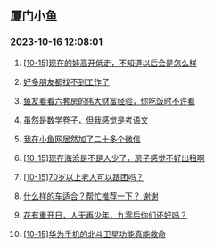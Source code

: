 ## 厦门小鱼 
### 2023-10-16 12:08:01

1. [[10-15]现在的娃高开低走，不知道以后会是怎么样](http://bbs.xmfish.com/read-htm-tid-18089149.html)

2. [好多朋友都找不到工作了](http://bbs.xmfish.com/read-htm-tid-18089218.html)

3. [鱼友看看六套房的伟大财富经验，你吃饭时不许看](http://bbs.xmfish.com/read-htm-tid-18089179.html)

4. [虽然是数学卷子，但我感觉是考语文](http://bbs.xmfish.com/read-htm-tid-18089313.html)

5. [我在小鱼网居然加了二十多个微信](http://bbs.xmfish.com/read-htm-tid-18089189.html)

6. [[10-15]现在海沧是不是人少了，房子感觉不好出租啊](http://bbs.xmfish.com/read-htm-tid-18089395.html)

7. [[10-15]70岁以上老人可以跟团吗？](http://bbs.xmfish.com/read-htm-tid-18089178.html)

8. [什么样的车适合？帮忙推荐一下？ 谢谢](http://bbs.xmfish.com/read-htm-tid-18089165.html)

9. [花有重开日，人无再少年，九零后你们还好吗？](http://bbs.xmfish.com/read-htm-tid-18089295.html)

10. [[10-15]华为手机的北斗卫星功能真能救命](http://bbs.xmfish.com/read-htm-tid-18089367.html)

